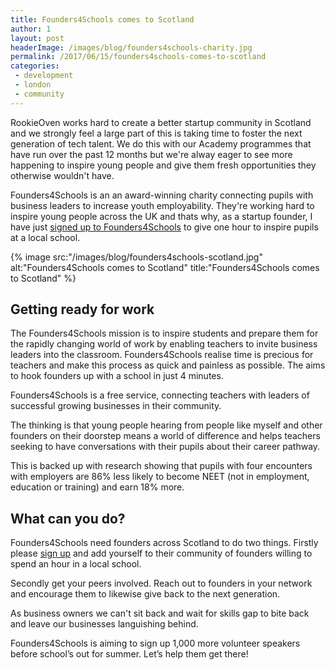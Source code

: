 ```yaml
---
title: Founders4Schools comes to Scotland
author: 1
layout: post
headerImage: /images/blog/founders4schools-charity.jpg
permalink: /2017/06/15/founders4schools-comes-to-scotland
categories:
 - development
 - london
 - community
---
```

RookieOven works hard to create a better startup community in Scotland and we strongly feel a large part of this is taking time to foster the next generation of tech talent. We do this with our Academy programmes that have run over the past 12 months but we're alway eager to see more happening to inspire young people and give them fresh opportunities they otherwise wouldn't have.

Founders4Schools is an an award-winning charity connecting pupils with business leaders to increase youth employability. They're working hard to inspire young people across the UK and thats why, as a startup founder, I have just [signed up to Founders4Schools](http://join.founders4schools.org.uk/volunteer/?utm_source=Partners&utm_medium=RookieOven&utm_campaign=RookieOven) to give one hour to inspire pupils at a local school.

{% image src:"/images/blog/founders4schools-scotland.jpg" alt:"Founders4Schools comes to Scotland" title:"Founders4Schools comes to Scotland" %}

## Getting ready for work
The Founders4Schools mission is to inspire students and prepare them for the rapidly changing world of work by enabling teachers to invite business leaders into the classroom. Founders4Schools realise time is precious for teachers and make this process as quick and painless as possible. The aims to hook founders up with a school in just 4 minutes.

Founders4Schools is a free service, connecting teachers with leaders of successful growing businesses in their community.

The thinking is that young people hearing from people like myself and other founders on their doorstep means a world of difference and helps teachers seeking to have conversations with their pupils about their career pathway.

This is backed up with research showing that pupils with four encounters with employers are 86% less likely to become NEET (not in employment, education or training) and earn 18% more.

## What can you do?
Founders4Schools need founders across Scotland to do two things. Firstly please [sign up](http://join.founders4schools.org.uk/volunteer/?utm_source=Partners&utm_medium=RookieOven&utm_campaign=RookieOven) and add yourself to their community of founders willing to spend an hour in a local school.

Secondly get your peers involved. Reach out to founders in your network and encourage them to likewise give back to the next generation.

As business owners we can't sit back and wait for skills gap to bite back and leave our businesses languishing behind.

Founders4Schools is aiming to sign up 1,000 more volunteer speakers before school’s out for summer. Let’s help them get there!
